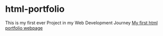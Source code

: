 # html-portfolio
This is my first ever Project in my Web Development Journey [My first html portfolio webpage]( https://yash7704.github.io/HTML-portfolio/)
